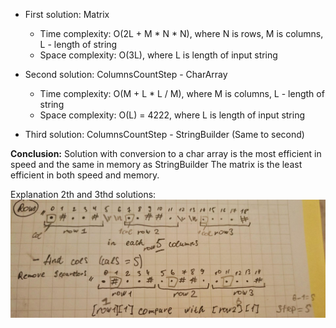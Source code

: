 - First solution: Matrix
  - Time complexity: O(2L + M * N * N), where N is rows, M is columns, L - length of string
  - Space complexity: O(3L), where L is length of input string

- Second solution: ColumnsCountStep - CharArray
  - Time complexity: O(M + L * L / M), where M is columns, L - length of string
  - Space complexity: O(L) = 4222, where L is length of input string

- Third solution: ColumnsCountStep - StringBuilder
  (Same to second)

**Conclusion:**
Solution with conversion to a char array is the most efficient in speed and the same in memory as StringBuilder
The matrix is the least efficient in both speed and memory.

Explanation 2th and 3thd solutions:
![Explanation](explanation.jpg)

